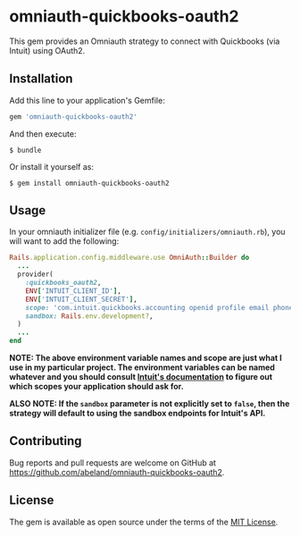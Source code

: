 # omniauth-quickbooks-oauth2

This gem provides an Omniauth strategy to connect with Quickbooks (via Intuit) using OAuth2.

## Installation

Add this line to your application's Gemfile:

```ruby
gem 'omniauth-quickbooks-oauth2'
```

And then execute:

    $ bundle

Or install it yourself as:

    $ gem install omniauth-quickbooks-oauth2

## Usage

In your omniauth initializer file (e.g. `config/initializers/omniauth.rb`), you will want to add the following:

```ruby
Rails.application.config.middleware.use OmniAuth::Builder do
  ...
  provider(
    :quickbooks_oauth2,
    ENV['INTUIT_CLIENT_ID'],
    ENV['INTUIT_CLIENT_SECRET'],
    scope: 'com.intuit.quickbooks.accounting openid profile email phone address',
    sandbox: Rails.env.development?,
  )
  ...
end
```

**NOTE: The above environment variable names and scope are just what I use in my particular project. The environment variables can be named whatever and you should consult [Intuit's documentation](https://developer.intuit.com/docs/00_quickbooks_online/2_build/10_authentication_and_authorization/10_oauth_2.0#/Initiating_the_authorization_request) to figure out which scopes your application should ask for.**

**ALSO NOTE: If the `sandbox` parameter is not explicitly set to `false`, then the strategy will default to using the sandbox endpoints for Intuit's API.**

## Contributing

Bug reports and pull requests are welcome on GitHub at https://github.com/abeland/omniauth-quickbooks-oauth2.

## License

The gem is available as open source under the terms of the [MIT License](https://opensource.org/licenses/MIT).

